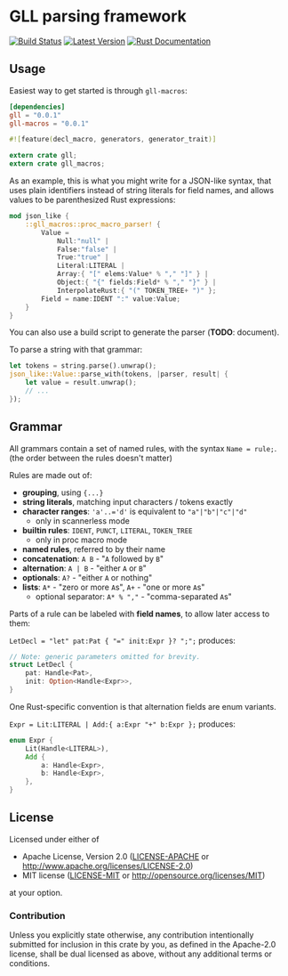 # GLL parsing framework

[![Build Status](https://travis-ci.com/lykenware/gll.svg?branch=master)](https://travis-ci.com/lykenware/gll)
[![Latest Version](https://img.shields.io/crates/v/gll.svg)](https://crates.io/crates/gll)
[![Rust Documentation](https://img.shields.io/badge/api-rustdoc-blue.svg)](https://docs.rs/gll)

## Usage

Easiest way to get started is through `gll-macros`:
```toml
[dependencies]
gll = "0.0.1"
gll-macros = "0.0.1"
```
```rust
#![feature(decl_macro, generators, generator_trait)]

extern crate gll;
extern crate gll_macros;
```

As an example, this is what you might write for a JSON-like syntax,
that uses plain identifiers instead of string literals for field names,
and allows values to be parenthesized Rust expressions:
```rust
mod json_like {
    ::gll_macros::proc_macro_parser! {
        Value =
            Null:"null" |
            False:"false" |
            True:"true" |
            Literal:LITERAL |
            Array:{ "[" elems:Value* % "," "]" } |
            Object:{ "{" fields:Field* % "," "}" } |
            InterpolateRust:{ "(" TOKEN_TREE+ ")" };
        Field = name:IDENT ":" value:Value;
    }
}
```
You can also use a build script to generate the parser (**TODO**: document).

To parse a string with that grammar:
```rust
let tokens = string.parse().unwrap();
json_like::Value::parse_with(tokens, |parser, result| {
    let value = result.unwrap();
    // ...
});
```

## Grammar

All grammars contain a set of named rules, with the syntax `Name = rule;`.
(the order between the rules doesn't matter)

Rules are made out of:
* **grouping**, using `{...}`
* **string literals**, matching input characters / tokens exactly
* **character ranges**: `'a'..='d'` is equivalent to `"a"|"b"|"c"|"d"`
  * only in scannerless mode
* **builtin rules**: `IDENT`, `PUNCT`, `LITERAL`, `TOKEN_TREE`
  * only in proc macro mode
* **named rules**, referred to by their name
* **concatenation**: `A B` - "`A` followed by `B`"
* **alternation**: `A | B` - "either `A` or `B`"
* **optionals**: `A?` - "either `A` or nothing"
* **lists**: `A*` - "zero or more `A`s", `A+` - "one or more `A`s"
  * optional separator: `A* % ","` - "comma-separated `A`s"

Parts of a rule can be labeled with **field names**, to allow later access to them:

`LetDecl = "let" pat:Pat { "=" init:Expr }? ";";` produces:
```rust
// Note: generic parameters omitted for brevity.
struct LetDecl {
    pat: Handle<Pat>,
    init: Option<Handle<Expr>>,
}
```
One Rust-specific convention is that alternation fields are enum variants.

`Expr = Lit:LITERAL | Add:{ a:Expr "+" b:Expr };` produces:
```rust
enum Expr {
    Lit(Handle<LITERAL>),
    Add {
        a: Handle<Expr>,
        b: Handle<Expr>,
    },
}
```

## License

Licensed under either of

 * Apache License, Version 2.0 ([LICENSE-APACHE](LICENSE-APACHE) or http://www.apache.org/licenses/LICENSE-2.0)
 * MIT license ([LICENSE-MIT](LICENSE-MIT) or http://opensource.org/licenses/MIT)

at your option.

### Contribution

Unless you explicitly state otherwise, any contribution intentionally submitted
for inclusion in this crate by you, as defined in the Apache-2.0 license, shall
be dual licensed as above, without any additional terms or conditions.
